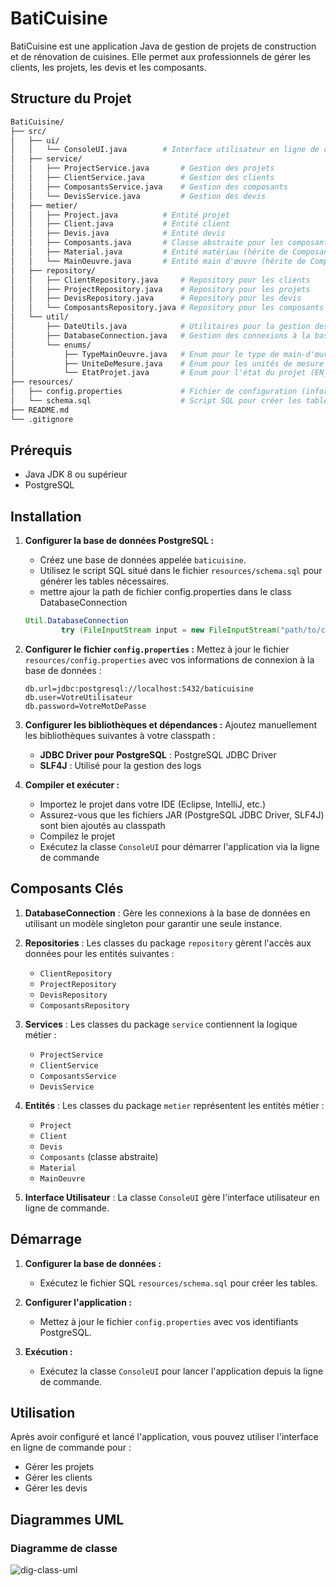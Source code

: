 # BatiCuisine

BatiCuisine est une application Java de gestion de projets de construction et de rénovation de cuisines. Elle permet aux professionnels de gérer les clients, les projets, les devis et les composants.

## Structure du Projet

```bash
BatiCuisine/
├── src/
│   ├── ui/
│   │   └── ConsoleUI.java        # Interface utilisateur en ligne de commande
│   ├── service/
│   │   ├── ProjectService.java       # Gestion des projets
│   │   ├── ClientService.java        # Gestion des clients
│   │   ├── ComposantsService.java    # Gestion des composants
│   │   └── DevisService.java         # Gestion des devis
│   ├── metier/
│   │   ├── Project.java          # Entité projet
│   │   ├── Client.java           # Entité client
│   │   ├── Devis.java            # Entité devis
│   │   ├── Composants.java       # Classe abstraite pour les composants
│   │   ├── Material.java         # Entité matériau (hérite de Composants)
│   │   └── MainOeuvre.java       # Entité main d'œuvre (hérite de Composants)
│   ├── repository/
│   │   ├── ClientRepository.java     # Repository pour les clients
│   │   ├── ProjectRepository.java    # Repository pour les projets
│   │   ├── DevisRepository.java      # Repository pour les devis
│   │   └── ComposantsRepository.java # Repository pour les composants
│   └── util/
│       ├── DateUtils.java            # Utilitaires pour la gestion des dates
│       ├── DatabaseConnection.java   # Gestion des connexions à la base de données
│       └── enums/
│           ├── TypeMainOeuvre.java   # Enum pour le type de main-d'œuvre (basique, spécialisée)
│           ├── UniteDeMesure.java    # Enum pour les unités de mesure (m2, m3, m, etc.)
│           └── EtatProjet.java       # Enum pour l'état du projet (EN_COURS, TERMINE, ANNULE)
├── resources/
│   ├── config.properties             # Fichier de configuration (informations DB)
│   └── schema.sql                    # Script SQL pour créer les tables
├── README.md
└── .gitignore
```

## Prérequis

- Java JDK 8 ou supérieur
- PostgreSQL

## Installation

1. **Configurer la base de données PostgreSQL :**
   - Créez une base de données appelée `baticuisine`.
   - Utilisez le script SQL situé dans le fichier `resources/schema.sql` pour générer les tables nécessaires.
   - mettre ajour la path de fichier config.properties dans le class DatabaseConnection
   ```Java
   Util.DatabaseConnection
           try (FileInputStream input = new FileInputStream("path/to/config.properties")) 

   ```

2. **Configurer le fichier `config.properties` :**
   Mettez à jour le fichier `resources/config.properties` avec vos informations de connexion à la base de données :

   ```properties
   db.url=jdbc:postgresql://localhost:5432/baticuisine
   db.user=VotreUtilisateur
   db.password=VotreMotDePasse
   ````
  

3. **Configurer les bibliothèques et dépendances :**
   Ajoutez manuellement les bibliothèques suivantes à votre classpath :
   * **JDBC Driver pour PostgreSQL** : PostgreSQL JDBC Driver
   * **SLF4J** : Utilisé pour la gestion des logs

4. **Compiler et exécuter :**
   * Importez le projet dans votre IDE (Eclipse, IntelliJ, etc.)
   * Assurez-vous que les fichiers JAR (PostgreSQL JDBC Driver, SLF4J) sont bien ajoutés au classpath
   * Compilez le projet
   * Exécutez la classe `ConsoleUI` pour démarrer l'application via la ligne de commande

## Composants Clés

1. **DatabaseConnection** : Gère les connexions à la base de données en utilisant un modèle singleton pour garantir une seule instance.

2. **Repositories** : Les classes du package `repository` gèrent l'accès aux données pour les entités suivantes :
   * `ClientRepository`
   * `ProjectRepository`
   * `DevisRepository`
   * `ComposantsRepository`

3. **Services** : Les classes du package `service` contiennent la logique métier :
   * `ProjectService`
   * `ClientService`
   * `ComposantsService`
   * `DevisService`

4. **Entités** : Les classes du package `metier` représentent les entités métier :
   * `Project`
   * `Client`
   * `Devis`
   * `Composants` (classe abstraite)
   * `Material`
   * `MainOeuvre`

5. **Interface Utilisateur** : La classe `ConsoleUI` gère l'interface utilisateur en ligne de commande.

## Démarrage

1. **Configurer la base de données :**
   * Exécutez le fichier SQL `resources/schema.sql` pour créer les tables.

2. **Configurer l'application :**
   * Mettez à jour le fichier `config.properties` avec vos identifiants PostgreSQL.

3. **Exécution :**
   * Exécutez la classe `ConsoleUI` pour lancer l'application depuis la ligne de commande.

## Utilisation

Après avoir configuré et lancé l'application, vous pouvez utiliser l'interface en ligne de commande pour :
* Gérer les projets
* Gérer les clients
* Gérer les devis

## Diagrammes UML
### Diagramme de classe
![dig-class-uml](https://github.com/JavaAura/Mokhlis_Belhaj_S1_B3_Bati-Cuisine/tree/main/BatiCuisine/Resources/dig-class-uml.png)



